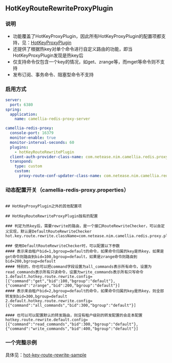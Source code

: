 
## HotKeyRouteRewriteProxyPlugin

### 说明
* 功能覆盖了HotKeyProxyPlugin，因此所有HotKeyProxyPlugin的配置项都支持，见：[HotKeyProxyPlugin](hot-key.md)
* 还提供了根据热key对单个命令进行自定义路由的功能，即当HotKeyProxyPlugin发现是热key后
* 仅支持命令仅包含一个key的情况，如get、zrange等，而mget等命令则不支持
* 发布订阅、事务命令、阻塞型命令不支持

### 启用方式
```yaml
server:
  port: 6380
spring:
  application:
    name: camellia-redis-proxy-server

camellia-redis-proxy:
  console-port: 16379
  monitor-enable: true
  monitor-interval-seconds: 60
  plugins:
    - hotKeyRouteRewritePlugin
  client-auth-provider-class-name: com.netease.nim.camellia.redis.proxy.auth.DynamicConfClientAuthProvider
  transpond:
    type: custom
    custom:
      proxy-route-conf-updater-class-name: com.netease.nim.camellia.redis.proxy.route.DynamicConfProxyRouteConfUpdater
```

### 动态配置开关（camellia-redis-proxy.properties）
```properties

## HotKeyProxyPlugin之外的其他配置项

## HotKeyRouteRewriteProxyPlugin独有的配置

### 判定为热key后，需要rewrite的路由，是一个接口RouteRewriteChecker，可以自定义实现，默认是DefaultRouteRewriteChecker
hot.key.route.rewrite.className=com.netease.nim.camellia.redis.proxy.plugin.rewrite.DefaultRouteRewriteChecker

### 使用DefaultRouteRewriteChecker时，可以配置以下参数
#### 表示来自租户bid=1,bgroup=default的命令，如果命令归属的key是热key，如果是get命令则路由到bid=100,bgroup=default，如果是zrange命令则路由到bid=200,bgroup=default
#### 特别的，你也可以把command字段设置为all_commands表示所有命令，设置为read_commands表示所有只读命令，设置为write_commands表示所有只写命令
1.default.hotkey.route.rewrite.config=[{"command":"get","bid":100,"bgroup":"default"},{"command":"zrange","bid":200,"bgroup":"default"}]
#### 表示来自租户bid=2,bgroup=default的命令，如果命令归属的key是热key，则全部转发到bid=300,bgroup=default
2.default.hotkey.route.rewrite.config=[{"command":"all_commands","bid":300,"bgroup":"default"}]

#### 也可以可以配置默认的转发路由，则没有租户级别的转发配置的会走本配置
hotkey.route.rewrite.default.config=[{"command":"read_commands","bid":300,"bgroup":"default"},{"command":"write_commands","bid":400,"bgroup":"default"}]
```

### 一个完整示例
具体见：[hot-key-route-rewrite-sample](../other/hot-key-route-rewrite-sample.md)